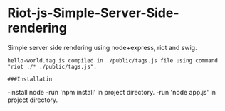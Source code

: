 # Riot-js-Simple-Server-Side-rendering
Simple server side rendering using node+express, riot and swig.

```
hello-world.tag is compiled in ./public/tags.js file using command "riot ./* ./public/tags.js".

###Installatin
```
-install node
-run 'npm install' in project directory.
-run 'node app.js' in project directory.
```

